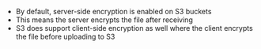 - By default, server-side encryption is enabled on S3 buckets
- This means the server encrypts the file after receiving
- S3 does support client-side encryption as well where the client encrypts the file before uploading to S3